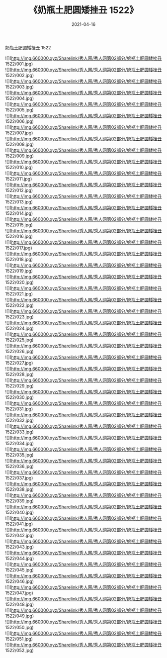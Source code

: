 ﻿---
layout: post
title:  《奶瓶土肥圆矮挫丑 1522》
date:   2021-04-16
img: http://img.660000.xyz/Sharelink/秀人网/秀人网第02部分/奶瓶土肥圆矮挫丑 1522/000.jpg
categories: [美女, 清纯, 唯美]
---

奶瓶土肥圆矮挫丑 1522

  ![](http://img.660000.xyz/Sharelink/秀人网/秀人网第02部分/奶瓶土肥圆矮挫丑 1522/001.jpg) <br> ![](http://img.660000.xyz/Sharelink/秀人网/秀人网第02部分/奶瓶土肥圆矮挫丑 1522/002.jpg) <br> ![](http://img.660000.xyz/Sharelink/秀人网/秀人网第02部分/奶瓶土肥圆矮挫丑 1522/003.jpg) <br> ![](http://img.660000.xyz/Sharelink/秀人网/秀人网第02部分/奶瓶土肥圆矮挫丑 1522/004.jpg) <br> ![](http://img.660000.xyz/Sharelink/秀人网/秀人网第02部分/奶瓶土肥圆矮挫丑 1522/005.jpg) <br> ![](http://img.660000.xyz/Sharelink/秀人网/秀人网第02部分/奶瓶土肥圆矮挫丑 1522/006.jpg) <br> ![](http://img.660000.xyz/Sharelink/秀人网/秀人网第02部分/奶瓶土肥圆矮挫丑 1522/007.jpg) <br> ![](http://img.660000.xyz/Sharelink/秀人网/秀人网第02部分/奶瓶土肥圆矮挫丑 1522/008.jpg) <br> ![](http://img.660000.xyz/Sharelink/秀人网/秀人网第02部分/奶瓶土肥圆矮挫丑 1522/009.jpg) <br> ![](http://img.660000.xyz/Sharelink/秀人网/秀人网第02部分/奶瓶土肥圆矮挫丑 1522/010.jpg) <br> ![](http://img.660000.xyz/Sharelink/秀人网/秀人网第02部分/奶瓶土肥圆矮挫丑 1522/011.jpg) <br> ![](http://img.660000.xyz/Sharelink/秀人网/秀人网第02部分/奶瓶土肥圆矮挫丑 1522/012.jpg) <br> ![](http://img.660000.xyz/Sharelink/秀人网/秀人网第02部分/奶瓶土肥圆矮挫丑 1522/013.jpg) <br> ![](http://img.660000.xyz/Sharelink/秀人网/秀人网第02部分/奶瓶土肥圆矮挫丑 1522/014.jpg) <br> ![](http://img.660000.xyz/Sharelink/秀人网/秀人网第02部分/奶瓶土肥圆矮挫丑 1522/015.jpg) <br> ![](http://img.660000.xyz/Sharelink/秀人网/秀人网第02部分/奶瓶土肥圆矮挫丑 1522/016.jpg) <br> ![](http://img.660000.xyz/Sharelink/秀人网/秀人网第02部分/奶瓶土肥圆矮挫丑 1522/017.jpg) <br> ![](http://img.660000.xyz/Sharelink/秀人网/秀人网第02部分/奶瓶土肥圆矮挫丑 1522/018.jpg) <br> ![](http://img.660000.xyz/Sharelink/秀人网/秀人网第02部分/奶瓶土肥圆矮挫丑 1522/019.jpg) <br> ![](http://img.660000.xyz/Sharelink/秀人网/秀人网第02部分/奶瓶土肥圆矮挫丑 1522/020.jpg) <br> ![](http://img.660000.xyz/Sharelink/秀人网/秀人网第02部分/奶瓶土肥圆矮挫丑 1522/021.jpg) <br> ![](http://img.660000.xyz/Sharelink/秀人网/秀人网第02部分/奶瓶土肥圆矮挫丑 1522/022.jpg) <br> ![](http://img.660000.xyz/Sharelink/秀人网/秀人网第02部分/奶瓶土肥圆矮挫丑 1522/023.jpg) <br> ![](http://img.660000.xyz/Sharelink/秀人网/秀人网第02部分/奶瓶土肥圆矮挫丑 1522/024.jpg) <br> ![](http://img.660000.xyz/Sharelink/秀人网/秀人网第02部分/奶瓶土肥圆矮挫丑 1522/025.jpg) <br> ![](http://img.660000.xyz/Sharelink/秀人网/秀人网第02部分/奶瓶土肥圆矮挫丑 1522/026.jpg) <br> ![](http://img.660000.xyz/Sharelink/秀人网/秀人网第02部分/奶瓶土肥圆矮挫丑 1522/027.jpg) <br> ![](http://img.660000.xyz/Sharelink/秀人网/秀人网第02部分/奶瓶土肥圆矮挫丑 1522/028.jpg) <br> ![](http://img.660000.xyz/Sharelink/秀人网/秀人网第02部分/奶瓶土肥圆矮挫丑 1522/029.jpg) <br> ![](http://img.660000.xyz/Sharelink/秀人网/秀人网第02部分/奶瓶土肥圆矮挫丑 1522/030.jpg) <br> ![](http://img.660000.xyz/Sharelink/秀人网/秀人网第02部分/奶瓶土肥圆矮挫丑 1522/031.jpg) <br> ![](http://img.660000.xyz/Sharelink/秀人网/秀人网第02部分/奶瓶土肥圆矮挫丑 1522/032.jpg) <br> ![](http://img.660000.xyz/Sharelink/秀人网/秀人网第02部分/奶瓶土肥圆矮挫丑 1522/033.jpg) <br> ![](http://img.660000.xyz/Sharelink/秀人网/秀人网第02部分/奶瓶土肥圆矮挫丑 1522/034.jpg) <br> ![](http://img.660000.xyz/Sharelink/秀人网/秀人网第02部分/奶瓶土肥圆矮挫丑 1522/035.jpg) <br> ![](http://img.660000.xyz/Sharelink/秀人网/秀人网第02部分/奶瓶土肥圆矮挫丑 1522/036.jpg) <br> ![](http://img.660000.xyz/Sharelink/秀人网/秀人网第02部分/奶瓶土肥圆矮挫丑 1522/037.jpg) <br> ![](http://img.660000.xyz/Sharelink/秀人网/秀人网第02部分/奶瓶土肥圆矮挫丑 1522/038.jpg) <br> ![](http://img.660000.xyz/Sharelink/秀人网/秀人网第02部分/奶瓶土肥圆矮挫丑 1522/039.jpg) <br> ![](http://img.660000.xyz/Sharelink/秀人网/秀人网第02部分/奶瓶土肥圆矮挫丑 1522/040.jpg) <br> ![](http://img.660000.xyz/Sharelink/秀人网/秀人网第02部分/奶瓶土肥圆矮挫丑 1522/041.jpg) <br> ![](http://img.660000.xyz/Sharelink/秀人网/秀人网第02部分/奶瓶土肥圆矮挫丑 1522/042.jpg) <br> ![](http://img.660000.xyz/Sharelink/秀人网/秀人网第02部分/奶瓶土肥圆矮挫丑 1522/043.jpg) <br> ![](http://img.660000.xyz/Sharelink/秀人网/秀人网第02部分/奶瓶土肥圆矮挫丑 1522/044.jpg) <br> ![](http://img.660000.xyz/Sharelink/秀人网/秀人网第02部分/奶瓶土肥圆矮挫丑 1522/045.jpg) <br> ![](http://img.660000.xyz/Sharelink/秀人网/秀人网第02部分/奶瓶土肥圆矮挫丑 1522/046.jpg) <br> ![](http://img.660000.xyz/Sharelink/秀人网/秀人网第02部分/奶瓶土肥圆矮挫丑 1522/047.jpg) <br> ![](http://img.660000.xyz/Sharelink/秀人网/秀人网第02部分/奶瓶土肥圆矮挫丑 1522/048.jpg) <br> ![](http://img.660000.xyz/Sharelink/秀人网/秀人网第02部分/奶瓶土肥圆矮挫丑 1522/049.jpg) <br> ![](http://img.660000.xyz/Sharelink/秀人网/秀人网第02部分/奶瓶土肥圆矮挫丑 1522/050.jpg) <br> ![](http://img.660000.xyz/Sharelink/秀人网/秀人网第02部分/奶瓶土肥圆矮挫丑 1522/051.jpg) <br> ![](http://img.660000.xyz/Sharelink/秀人网/秀人网第02部分/奶瓶土肥圆矮挫丑 1522/052.jpg) <br>